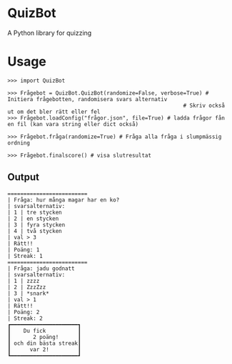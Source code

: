 # QuizBot
A Python library for quizzing


# Usage
```pycon
>>> import QuizBot

>>> Frågebot = QuizBot.QuizBot(randomize=False, verbose=True) # Initiera frågebotten, randomisera svars alternativ
                                                       # Skriv också ut om det bler rätt eller fel
>>> Frågebot.loadConfig("frågor.json", file=True) # ladda frågor fån en fil (kan vara string eller dict också)

>>> Frågebot.fråga(randomize=True) # Fråga alla fråga i slumpmässig ordning

>>> Frågebot.finalscore() # visa slutresultat
```

## Output

    =========================
    | Fråga: hur många magar har en ko?
    | svarsalternativ:
    | 1 | tre stycken
    | 2 | en stycken
    | 3 | fyra stycken
    | 4 | två stycken
    | val > 3
    | Rätt!!   
    | Poäng: 1 
    | Streak: 1
    =========================
    | Fråga: jadu godnatt
    | svarsalternativ:
    | 1 | zzzz
    | 2 | ZzzZzz
    | 3 | *snark*
    | val > 1
    | Rätt!!
    | Poäng: 2
    | Streak: 2
    ┏━━━━━━━━━━━━━━━━━━━━━┓
    ┃    Du fick          ┃
    ┃       2 poäng!      ┃
    ┃ och din bästa streak┃
    ┃      var 2!         ┃
    ┗━━━━━━━━━━━━━━━━━━━━━┛
